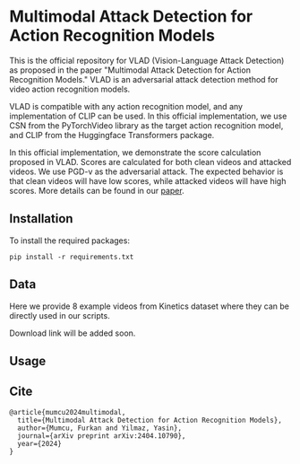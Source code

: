 # Multimodal Attack Detection for Action Recognition Models


This is the official repository for VLAD (Vision-Language Attack Detection) as proposed in the paper "Multimodal Attack Detection for Action Recognition Models." VLAD is an adversarial attack detection method for video action recognition models.

VLAD is compatible with any action recognition model, and any implementation of CLIP can be used. In this official implementation, we use CSN from the PyTorchVideo library as the target action recognition model, and CLIP from the Huggingface Transformers package.

In this official implementation, we demonstrate the score calculation proposed in VLAD. Scores are calculated for both clean videos and attacked videos. We use PGD-v as the adversarial attack. The expected behavior is that clean videos will have low scores, while attacked videos will have high scores. More details can be found in our [paper](https://arxiv.org/pdf/2404.10790).

## Installation

To install the required packages:

```
pip install -r requirements.txt
```

## Data

Here we provide 8 example videos from Kinetics dataset where they can be directly used in our scripts.

Download link will be added soon.

## Usage


## Cite

```
@article{mumcu2024multimodal,
  title={Multimodal Attack Detection for Action Recognition Models},
  author={Mumcu, Furkan and Yilmaz, Yasin},
  journal={arXiv preprint arXiv:2404.10790},
  year={2024}
}
```
